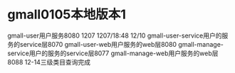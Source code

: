 # gmall0105本地版本1
gmall-user用户服务8080
1207
1207/18:48
12/10
gmall-user-service用户的服务的service层8070
gmall-user-web用户服务的web层8080
gmall-manage-service用户的服务的service层8077
gmall-manage-web用户服务的web层8088
12-14三级类目查询完成
